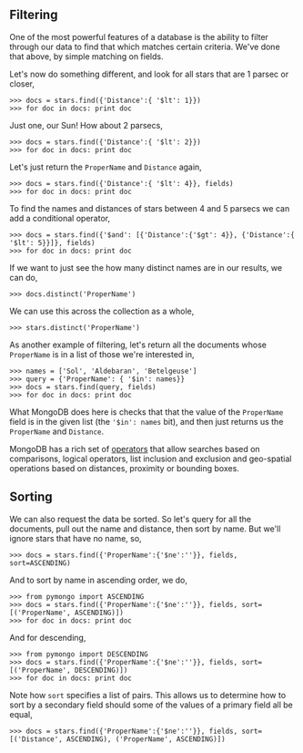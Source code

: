 ## Filtering

One of the most powerful features of a database is the ability to filter through our data to find that which matches certain criteria. We've done that above, by simple matching on fields.

Let's now do something different, and look for all stars that are 1 parsec or closer,

    >>> docs = stars.find({'Distance':{ '$lt': 1}})
    >>> for doc in docs: print doc

Just one, our Sun! How about 2 parsecs,

    >>> docs = stars.find({'Distance':{ '$lt': 2}})
    >>> for doc in docs: print doc

Let's just return the `ProperName` and `Distance` again,

    >>> docs = stars.find({'Distance':{ '$lt': 4}}, fields)
    >>> for doc in docs: print doc

To find the names and distances of stars between 4 and 5 parsecs we can add a conditional operator,

    >>> docs = stars.find({'$and': [{'Distance':{'$gt': 4}}, {'Distance':{ '$lt': 5}}]}, fields)
    >>> for doc in docs: print doc

If we want to just see the how many distinct names are in our results, we can do,

    >>> docs.distinct('ProperName')

We can use this across the collection as a whole,

    >>> stars.distinct('ProperName')

As another example of filtering, let's return all the documents whose `ProperName` is in a list of those we're interested in,

    >>> names = ['Sol', 'Aldebaran', 'Betelgeuse']
    >>> query = {'ProperName': { '$in': names}}
    >>> docs = stars.find(query, fields)
    >>> for doc in docs: print doc

What MongoDB does here is checks that that the value of the `ProperName` field is in the given list (the `'$in': names` bit), and then just returns us the `ProperName` and `Distance`.

MongoDB has a rich set of [operators](http://docs.mongodb.org/manual/reference/operators/) that allow searches based on comparisons, logical operators, list inclusion and exclusion and geo-spatial operations based on distances, proximity or bounding boxes.

## Sorting

We can also request the data be sorted. So let's query for all the documents, pull out the name and distance, then sort by name. But we'll ignore stars that have no name, so,

    >>> docs = stars.find({'ProperName':{'$ne':''}}, fields, sort=ASCENDING)

And to sort by name in ascending order, we do,

    >>> from pymongo import ASCENDING
    >>> docs = stars.find({'ProperName':{'$ne':''}}, fields, sort=[('ProperName', ASCENDING)])
    >>> for doc in docs: print doc

And for descending,

    >>> from pymongo import DESCENDING
    >>> docs = stars.find({'ProperName':{'$ne':''}}, fields, sort=[('ProperName', DESCENDING)])
    >>> for doc in docs: print doc

Note how `sort` specifies a list of pairs. This allows us to determine how to sort by a secondary field should some of the values of a primary field all be equal,

    >>> docs = stars.find({'ProperName':{'$ne':''}}, fields, sort=[('Distance', ASCENDING), ('ProperName', ASCENDING)])

